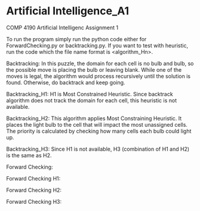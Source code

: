 # Artificial Intelligence_A1

COMP 4190
Artificial Intelligenc
Assignment 1

To run the program simply run the python code either for ForwardChecking.py or backtracking.py. 
If you want to test with heuristic, run the code which the file name format is <algorithm_Hn>. 

Backtracking: In this puzzle, the domain for each cell is no bulb and bulb, so the possible move is placing the bulb or
leaving blank. While one of the moves is legal, the algorithm would process recursively until the solution is found. 
Otherwise, do backtrack and keep going.

Backtracking_H1: H1 is Most Constrained Heuristic. Since backtrack algorithm does not track the domain for each cell, 
this heuristic is not available.

Backtracking_H2: This algorithm applies Most Constraining Heuristic. It places the light bulb to the cell that will 
impact the most unassigned cells. The priority is calculated by checking how many cells 
each bulb could light up. 

Backtracking_H3: Since H1 is not available, H3 (combination of H1 and H2) is the same as H2. 

Forward Checking:

Forward Checking H1:

Forward Checking H2:

Forward Checking H3: